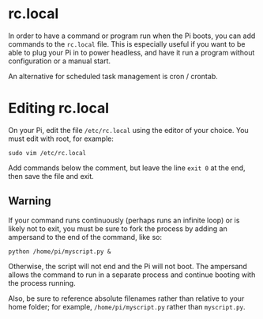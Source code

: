 # rc.local

In order to have a command or program run when the Pi boots, you can add commands to the `rc.local` file. This is especially useful if you want to be able to plug your Pi in to power headless, and have it run a program without configuration or a manual start.

An alternative for scheduled task management is cron / crontab.

# Editing rc.local

On your Pi, edit the file `/etc/rc.local` using the editor of your choice. You must edit with root, for example:

```
sudo vim /etc/rc.local
```

Add commands below the comment, but leave the line `exit 0` at the end, then save the file and exit.

## Warning

If your command runs continuously (perhaps runs an infinite loop) or is likely not to exit, you must be sure to fork the process by adding an ampersand to the end of the command, like so:

```
python /home/pi/myscript.py &
```

Otherwise, the script will not end and the Pi will not boot. The ampersand allows the command to run in a separate process and continue booting with the process running.

Also, be sure to reference absolute filenames rather than relative to your home folder; for example, `/home/pi/myscript.py` rather than `myscript.py`.
